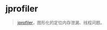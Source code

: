 # jprofiler
> [jprofiler](https://www.ej-technologies.com/products/jprofiler/overview.html)，图形化的定位内存泄漏、线程问题。